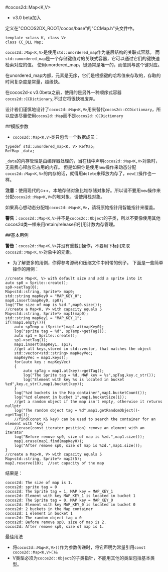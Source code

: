 #cocos2d::Map<K,V>

- v3.0 beta加入

定义在"COCOS2DX_ROOT/cocos/base"的"CCMap.h"头文件中。

```
template <class K, class V>
class CC_DLL Map;
```

`cocos2d::Map<K,V>`是使用`std::unordered_map`作为底层结构的关联式容器。
而`std::unordered_map`是一个存储键值对的关联式容器，它可以通过它们的键快速检索对应的值。
使用unordered_map，键通常是唯一的，而值则与这个键对应。

在unordered_map内部，元素是无序，它们是根据键的哈希值来存取的，存取的时间复杂度是常量，超级快。

在cocos2d-x v3.0beta之前，使用的是另外一种顺序式容器`cocos2d::CCDictionary`,不过它将很快被废弃。

设计者们谨慎地设计了`cocos2d::Map<K,V>`用来替代`cocos2d::CCDictionary`，所以应该尽量使用`cocos2d::Map`而不是`cocos2d::CCDictionary`

##模版参数

- `cocos2d::Map<K,V>`类只包含一个数据成员：

```
typedef std::unordered_map<K, V> RefMap;
RefMap _data;
```

`_data`的内存管理是由编译器处理的，当在栈中声明`cocos2d::Map<K,V>`对象时，无需费心释放它占用的内存。
但是如果你是使用`new`操作来动态分配`cocos2d::Map<K,V>`的内存的话，就得用`delete`来释放内存了，`new[]`操作也一样。

**注意**：使用现代的c++，本地存储对象比堆存储对象好。所以请不要用`new`操作来分配`cocos2d::Map<K,V>`的堆对象，请使用栈对象。

如果真心想动态分配堆`cocos2d::Map<K,V>`，请将原始指针用智能指针来覆盖。

**警告**：`cocos2d::Map<K,V>`并不是`cocos2d::Object`的子类，所以不要像使用其他cocos2d类一样来用retain/release和引用计数内存管理。

##基本用例

**警告**：`cocos2d::Map<K,V>`并没有重载[]操作，不要用下标[i]来取`cocos2d::Map<K,V>`对象中的元素。

- 为了解更多的用例，你得参考源码和压缩文件中附带的例子。
下面是一些简单操作的用例：

```
//create Map<K, V> with default size and add a sprite into it
auto sp0 = Sprite::create();
sp0->setTag(0);
Map<std::string, Sprite*> map0;
std::string mapKey0 = "MAP_KEY_0";
map0.insert(mapKey0, sp0);
log("The size of map is %zd.",map0.size()); 
//create a Map<K, V> with capacity equals 5
Map<std::string, Sprite*> map1(map0);
std::string mapKey1 = "MAP_KEY_1";
if(!map1.empty()){
    auto spTemp = (Sprite*)map1.at(mapKey0);
    log("sprite tag = %d", spTemp->getTag());
    auto sp1 = Sprite::create();
    sp1->setTag(1);
    map1.insert(mapKey1, sp1);      
    //get all keys,stored in std::vector, that matches the object
    std::vector<std::string> mapKeyVec;
    mapKeyVec = map1.keys();
    for(auto key : mapKeyVec)
    {
        auto spTag = map1.at(key)->getTag();
        log("The Sprite tag = %d, MAP key = %s",spTag,key.c_str());
        log("Element with key %s is located in bucket %zd",key.c_str(),map1.bucket(key));
    }
    log("%zd buckets in the Map container",map1.bucketCount());
    log("%zd element in bucket 1",map1.bucketSize(1));  
    //get a random object if the map isn't empty, otherwise it returns nullptr
    log("The random object tag = %d",map1.getRandomObject()->getTag());  
    //find(const K& key) can be used to search the container for an element with 'key'
    //erase(const_iterator position) remove an element with an iterator
    log("Before remove sp0, size of map is %zd.",map1.size());
    map1.erase(map1.find(mapKey0));
    log("After remove sp0, size of map is %zd.",map1.size());
}  
//create a Map<K, V> with capacity equals 5
Map<std::string, Sprite*> map2(5);
map2.reserve(10);  //set capacity of the map
```

结果是：

```
cocos2d: The size of map is 1.
cocos2d: sprite tag = 0
cocos2d: The Sprite tag = 1, MAP key = MAP_KEY_1
cocos2d: Element with key MAP_KEY_1 is located in bucket 1
cocos2d: The Sprite tag = 0, MAP key = MAP_KEY_0
cocos2d: Element with key MAP_KEY_0 is located in bucket 0
cocos2d: 2 buckets in the Map container
cocos2d: 1 element in bucket 1
cocos2d: The random object tag = 0
cocos2d: Before remove sp0, size of map is 2.
cocos2d: After remove sp0, size of map is 1.
```

最佳用法
- 将`cocos2d::Map<K,V>()`作为参数传递时，将它声明为常量引用`const cocos2d::Map<K,V>()&`
- V类型必须为`cocos2d::Object`的子类指针，不能用其他的类型包括基本类型。
